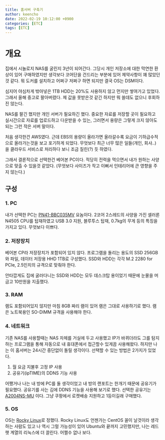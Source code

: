 ```yaml
---
title: 홈서버 구축기
author: keencho
date: 2022-02-19 10:12:00 +0900
categories: [ETC]
tags: [ETC]
---
```


# **개요**
집에서 시놀로지 NAS를 굴린지 3년이 되어간다. 그당시 개인 저장소에 대한 막연한 환상이 있어 구매하였지만 생각보다 코어단을 건드리는 부분에 있어 제약사항이 꽤 많았던것 같다. 뭐 도커를 설치하고 어쩌구 저쩌구 하면 되지만 결국 OS는 DSM이다.

심지어 야심차게 밖아넣은 1TB HDD는 20%도 사용하지 않고 먼지만 쌓여가고 있었다. 그래서 올해 중고로 팔아버렸다. 제 값을 못받은것 같긴 하지만 뭐 쓸데도 없으니 후회하진 않는다.

NAS를 팔긴 했지만 개인 서버가 필요하긴 했다. 중요한 자료를 저장할 곳이 필요하고 실시간으로 자료를 업로드하고 다운받을 수 있는, 그러면서 용량은 그렇게 크지 않아도 되는 그런 작은 서버 말이다.

처음 생각한건 AWS였다. 근데 EBS의 용량이 올라가면 올라갈수록 요금이 기하급수적으로 올라가는것을 보고 포기하게 되었다. 무엇보다 최근 너무 많은 일들(개인, 회사..) 을 클라우드 서비스로 처리하다 보니 조금 질린(?) 듯 하였다.

그래서 결론적으로 선택한건 베어본 PC이다. 적당히 전력을 먹으면서 내가 원하는 사양으로 맞출 수 있을것 같았다. (무엇보다 사이즈가 작고 이뻐서 인테리어에 큰 영향을 주지 않는다.)

## **구성**

### **1. PC**
내가 선택한 PC는 [PN41-BBC035MV](http://prod.danawa.com/info/?pcode=14395619) 요놈이다. 2코어 2스레드의 사양을 가진 셀러론 N4505 CPU를 탑재하였고 USB 3.0 지원, 블루투스 탑재, 0.7kg의 무게 등의 특징을 가지고 있다. 무엇보다 이쁘다.

### **2. 저장장치**
베어본 CP라 저장장치가 포함되어 있지 않다. 프로그램을 돌리는 용도의 SSD 256GB 와 파일, 데이터 저장용 HHD 1TB로 구성했다. SSD와 HDD는 각각 M.2 2280 for PCIe, 2.5인치의 규격으로 맞춰야 한다.

안타깝게도 집에 굴러다니는 SSD와 HDD는 모두 데스크탑 용이었기 때문에 눈물을 머금고 10만원을 지출했다.

### **3. RAM**
램도 포함되어있지 않지만 마침 8GB 짜리 램이 있어 램은 그대로 사용하기로 했다. 램은 노트북용인 SO-DIMM 규격을 사용해야 한다.

### **4. 네트워크**
기존 NAS를 사용할때는 NAS 자체를 거실에 두고 사용했고 IP가 바뀌더라도 그를 탐지하는 프로그램을 통해 자동으로 내 휴대폰에서 접근할수 있게끔 사용해왔다. 하지만 나는 이 홈서버는 24시간 중단없이 돌릴 생각이다. 선택할 수 있는 방법은 2가지가 있었다.

1. 월 요금 지불후 고정 IP 사용
2. 공유기(ipTIME)의 DDNS 기능 사용

어쨌거나 나는 내 방에 PC를 둘 생각이었고 내 방의 랜포트는 한개기 때문에 공유기가 필요했다. 공유기를 사는 김에 DDNS 기능을 사용해 보기로 했다. 선택한 공유기는 [A2004NS-MU](https://www.coupang.com/vp/products/171322887?vendorItemId=4239068404&sourceType=MyCoupang_my_orders_list_product_title&isAddedCart=) 이다. 그냥 쿠팡에서 로켓배송 지원하고 1등이길래 구매했다.

### **5. OS**
OS는 [Rocky Linux](https://rockylinux.org/)로 정했다. Rocky Linux도 언젠가는 CentOS 꼴이 날것이라 생각하는 사람도 있고 나 역시 그럴 가능성이 있어 Ubuntu와 끝까지 고민했지만, 나는 레드햇 계열의 리눅스에 더 끌린다. 어쩔수 없나 보다.
